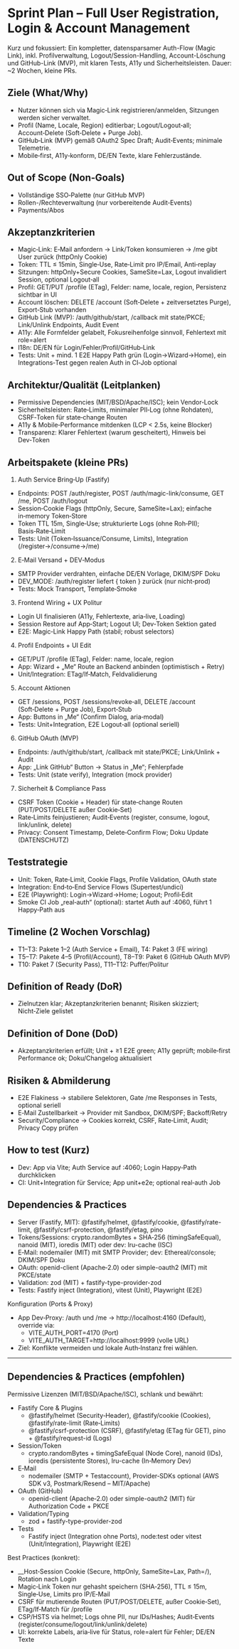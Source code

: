 # Sprint Plan – Full User Registration, Login & Account Management

Kurz und fokussiert: Ein kompletter, datensparsamer Auth-Flow (Magic Link), inkl. Profilverwaltung, Logout/Session-Handling, Account-Löschung und GitHub-Link (MVP), mit klaren Tests, A11y und Sicherheitsleisten. Dauer: ~2 Wochen, kleine PRs.

## Ziele (What/Why)
- Nutzer können sich via Magic‑Link registrieren/anmelden, Sitzungen werden sicher verwaltet.
- Profil (Name, Locale, Region) editierbar; Logout/Logout‑all; Account‑Delete (Soft‑Delete + Purge Job).
- GitHub‑Link (MVP) gemäß OAuth2 Spec Draft; Audit‑Events; minimale Telemetrie.
- Mobile‑first, A11y‑konform, DE/EN Texte, klare Fehlerzustände.

## Out of Scope (Non‑Goals)
- Vollständige SSO‑Palette (nur GitHub MVP)
- Rollen-/Rechteverwaltung (nur vorbereitende Audit‑Events)
- Payments/Abos

## Akzeptanzkriterien
- Magic‑Link: E‑Mail anfordern → Link/Token konsumieren → /me gibt User zurück (httpOnly Cookie)
- Token: TTL ≤ 15min, Single‑Use, Rate‑Limit pro IP/Email, Anti‑replay
- Sitzungen: httpOnly+Secure Cookies, SameSite=Lax, Logout invalidiert Session, optional Logout‑all
- Profil: GET/PUT /profile (ETag), Felder: name, locale, region, Persistenz sichtbar in UI
- Account löschen: DELETE /account (Soft‑Delete + zeitversetztes Purge), Export‑Stub vorhanden
- GitHub Link (MVP): /auth/github/start, /callback mit state/PKCE; Link/Unlink Endpoints, Audit Event
- A11y: Alle Formfelder gelabelt, Fokusreihenfolge sinnvoll, Fehlertext mit role=alert
- I18n: DE/EN für Login/Fehler/Profil/GitHub‑Link
- Tests: Unit + mind. 1 E2E Happy Path grün (Login→Wizard→Home), ein Integrations‑Test gegen realen Auth in CI‑Job optional

## Architektur/Qualität (Leitplanken)
- Permissive Dependencies (MIT/BSD/Apache/ISC); kein Vendor‑Lock
- Sicherheitsleisten: Rate‑Limits, minimaler PII‑Log (ohne Rohdaten), CSRF‑Token für state‑change Routen
- A11y & Mobile‑Performance mitdenken (LCP < 2.5s, keine Blocker)
- Transparenz: Klarer Fehlertext (warum gescheitert), Hinweis bei Dev‑Token

## Arbeitspakete (kleine PRs)
1) Auth Service Bring‑Up (Fastify)
- Endpoints: POST /auth/register, POST /auth/magic-link/consume, GET /me, POST /auth/logout
- Session‑Cookie Flags (httpOnly, Secure, SameSite=Lax); einfache in‑memory Token‑Store
- Token TTL 15m, Single‑Use; strukturierte Logs (ohne Roh‑PII); Basis‑Rate‑Limit
- Tests: Unit (Token‑Issuance/Consume, Limits), Integration (/register→/consume→/me)

2) E‑Mail Versand + DEV‑Modus
- SMTP Provider verdrahten, einfache DE/EN Vorlage, DKIM/SPF Doku
- DEV_MODE: /auth/register liefert { token } zurück (nur nicht‑prod)
- Tests: Mock Transport, Template‑Smoke

3) Frontend Wiring + UX Politur
- Login UI finalisieren (A11y, Fehlertexte, aria‑live, Loading)
- Session Restore auf App‑Start; Logout UI; Dev‑Token Sektion gated
- E2E: Magic‑Link Happy Path (stabil; robust selectors)

4) Profil Endpoints + UI Edit
- GET/PUT /profile (ETag), Felder: name, locale, region
- App: Wizard + „Me“ Route an Backend anbinden (optimistisch + Retry)
- Unit/Integration: ETag/If‑Match, Feldvalidierung

5) Account Aktionen
- GET /sessions, POST /sessions/revoke‑all, DELETE /account (Soft‑Delete + Purge Job), Export‑Stub
- App: Buttons in „Me“ (Confirm Dialog, aria‑modal)
- Tests: Unit+Integration, E2E Logout‑all (optional seriell)

6) GitHub OAuth (MVP)
- Endpoints: /auth/github/start, /callback mit state/PKCE; Link/Unlink + Audit
- App: „Link GitHub“ Button → Status in „Me“; Fehlerpfade
- Tests: Unit (state verify), Integration (mock provider)

7) Sicherheit & Compliance Pass
- CSRF Token (Cookie + Header) für state‑change Routen (PUT/POST/DELETE außer Cookie‑Set)
- Rate‑Limits feinjustieren; Audit‑Events (register, consume, logout, link/unlink, delete)
- Privacy: Consent Timestamp, Delete‑Confirm Flow; Doku Update (DATENSCHUTZ)

## Teststrategie
- Unit: Token, Rate‑Limit, Cookie Flags, Profile Validation, OAuth state
- Integration: End‑to‑End Service Flows (Supertest/undici)
- E2E (Playwright): Login→Wizard→Home; Logout; Profil‑Edit
- Smoke CI Job „real‑auth“ (optional): startet Auth auf :4060, führt 1 Happy‑Path aus

## Timeline (2 Wochen Vorschlag)
- T1–T3: Pakete 1–2 (Auth Service + Email), T4: Paket 3 (FE wiring)
- T5–T7: Pakete 4–5 (Profil/Account), T8–T9: Paket 6 (GitHub OAuth MVP)
- T10: Paket 7 (Security Pass), T11–T12: Puffer/Politur

## Definition of Ready (DoR)
- Zielnutzen klar; Akzeptanzkriterien benannt; Risiken skizziert; Nicht‑Ziele gelistet

## Definition of Done (DoD)
- Akzeptanzkriterien erfüllt; Unit + ≥1 E2E green; A11y geprüft; mobile‑first Performance ok; Doku/Changelog aktualisiert

## Risiken & Abmilderung
- E2E Flakiness → stabilere Selektoren, Gate /me Responses in Tests, optional seriell
- E‑Mail Zustellbarkeit → Provider mit Sandbox, DKIM/SPF; Backoff/Retry
- Security/Compliance → Cookies korrekt, CSRF, Rate‑Limit, Audit; Privacy Copy prüfen

## How to test (Kurz)
- Dev: App via Vite; Auth Service auf :4060; Login Happy‑Path durchklicken
- CI: Unit+Integration für Service; App unit+e2e; optional real‑auth Job

## Dependencies & Practices
- Server (Fastify, MIT): @fastify/helmet, @fastify/cookie, @fastify/rate-limit, @fastify/csrf-protection, @fastify/etag, pino
- Tokens/Sessions: crypto.randomBytes + SHA‑256 (timingSafeEqual), nanoid (MIT), ioredis (MIT) oder dev: lru-cache (ISC)
- E‑Mail: nodemailer (MIT) mit SMTP Provider; dev: Ethereal/console; DKIM/SPF Doku
- OAuth: openid-client (Apache‑2.0) oder simple-oauth2 (MIT) mit PKCE/state
- Validation: zod (MIT) + fastify-type-provider-zod
- Tests: Fastify inject (Integration), vitest (Unit), Playwright (E2E)

Konfiguration (Ports & Proxy)
- App Dev‑Proxy: /auth und /me → http://localhost:4160 (Default), override via:
	- VITE_AUTH_PORT=4170 (Port)
	- VITE_AUTH_TARGET=http://localhost:9999 (volle URL)
- Ziel: Konflikte vermeiden und lokale Auth‑Instanz frei wählen.

---

## Dependencies & Practices (empfohlen)

Permissive Lizenzen (MIT/BSD/Apache/ISC), schlank und bewährt:

- Fastify Core & Plugins
	- @fastify/helmet (Security‑Header), @fastify/cookie (Cookies), @fastify/rate-limit (Rate‑Limits)
	- @fastify/csrf-protection (CSRF), @fastify/etag (ETag für GET), pino + @fastify/request-id (Logs)
- Session/Token
	- crypto.randomBytes + timingSafeEqual (Node Core), nanoid (IDs), ioredis (persistente Stores), lru-cache (In‑Memory Dev)
- E‑Mail
	- nodemailer (SMTP + Testaccount), Provider‑SDKs optional (AWS SDK v3, Postmark/Resend – MIT/Apache)
- OAuth (GitHub)
	- openid-client (Apache‑2.0) oder simple-oauth2 (MIT) für Authorization Code + PKCE
- Validation/Typing
	- zod + fastify-type-provider-zod
- Tests
	- Fastify inject (Integration ohne Ports), node:test oder vitest (Unit/Integration), Playwright (E2E)

Best Practices (konkret):
- __Host‑Session Cookie (Secure, httpOnly, SameSite=Lax, Path=/), Rotation nach Login
- Magic‑Link Token nur gehasht speichern (SHA‑256), TTL ≤ 15m, Single‑Use, Limits pro IP/E‑Mail
- CSRF für mutierende Routen (PUT/POST/DELETE, außer Cookie‑Set), ETag/If‑Match für /profile
- CSP/HSTS via helmet; Logs ohne PII, nur IDs/Hashes; Audit‑Events (register/consume/logout/link/unlink/delete)
- UI: korrekte Labels, aria‑live für Status, role=alert für Fehler; DE/EN Texte
